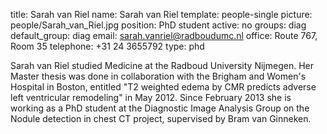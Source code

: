 title: Sarah van Riel
name: Sarah van Riel
template: people-single
picture: people/Sarah_van_Riel.jpg
position: PhD student
active: no
groups: diag
default_group: diag
email: sarah.vanriel@radboudumc.nl
office: Route 767, Room 35
telephone: +31 24 3655792
type: phd

Sarah van Riel studied Medicine at the Radboud University Nijmegen. Her Master thesis was done in collaboration with the Brigham and Women's Hospital in Boston, entitled "T2 weighted edema by CMR predicts adverse left ventricular remodeling" in May 2012. Since February 2013 she is working as a PhD student at the Diagnostic Image Analysis Group on the Nodule detection in chest CT project, supervised by Bram van Ginneken.

